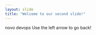 ```yaml
---
layout: slide
title: "Welcome to our second slide!"
---
```

novo devops
Use the left arrow to go back!
